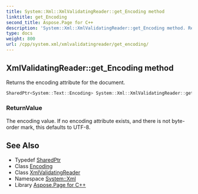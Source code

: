 ```yaml
---
title: System::Xml::XmlValidatingReader::get_Encoding method
linktitle: get_Encoding
second_title: Aspose.Page for C++
description: 'System::Xml::XmlValidatingReader::get_Encoding method. Returns the encoding attribute for the document in C++.'
type: docs
weight: 800
url: /cpp/system.xml/xmlvalidatingreader/get_encoding/
---
```

## XmlValidatingReader::get_Encoding method


Returns the encoding attribute for the document.

```cpp
SharedPtr<System::Text::Encoding> System::Xml::XmlValidatingReader::get_Encoding()
```


### ReturnValue

The encoding value. If no encoding attribute exists, and there is not byte-order mark, this defaults to UTF-8.

## See Also

* Typedef [SharedPtr](../../../system/sharedptr/)
* Class [Encoding](../../../system.text/encoding/)
* Class [XmlValidatingReader](../)
* Namespace [System::Xml](../../)
* Library [Aspose.Page for C++](../../../)
